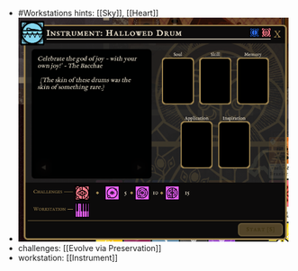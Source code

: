 - #Workstations hints: [[Sky]], [[Heart]]
- ![image.png](../assets/image_1701206375883_0.png)
- challenges: [[Evolve via Preservation]]
- workstation: [[Instrument]]